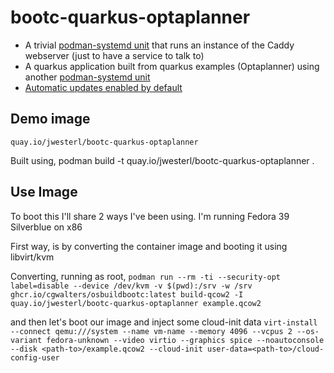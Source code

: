 # bootc-quarkus-optaplanner


- A trivial [podman-systemd unit](usr/share/containers/systemd/hello.container) that runs
  an instance of the Caddy webserver (just to have a service to talk to)
- A quarkus application built from quarkus examples (Optaplanner) using another [podman-systemd unit](usr/share/containers/systemd/quarkus-optaplanner.container)
- [Automatic updates enabled by default](usr/lib/systemd/system/autoupdate-host.timer)

## Demo image

`quay.io/jwesterl/bootc-quarkus-optaplanner`

Built using,
podman build -t quay.io/jwesterl/bootc-quarkus-optaplanner .

## Use Image

To boot this I'll share 2 ways I've been using.
I'm running Fedora 39 Silverblue on x86

First way, is by converting the container image and booting it using libvirt/kvm

Converting, running as root,
`podman run --rm -ti --security-opt label=disable --device /dev/kvm -v $(pwd):/srv -w /srv ghcr.io/cgwalters/osbuildbootc:latest build-qcow2 -I quay.io/jwesterl/bootc-quarkus-optaplanner example.qcow2`

and then let's boot our image and inject some cloud-init data
`virt-install --connect qemu:///system --name vm-name --memory 4096 --vcpus 2 --os-variant fedora-unknown --video virtio --graphics spice --noautoconsole --disk <path-to>/example.qcow2 --cloud-init user-data=<path-to>/cloud-config-user`
